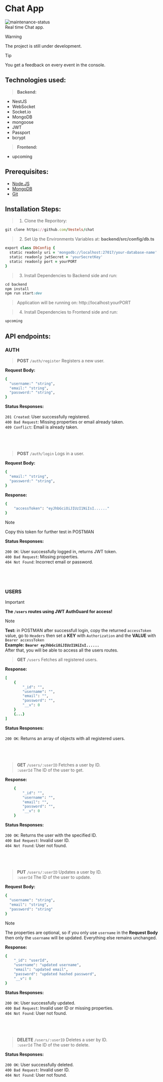 # Chat App
![maintenance-status](https://img.shields.io/badge/maintenance-actively--developed-brightgreen.svg)<br  />
Real time Chat app.

> [!WARNING]  
> The project is still under development.

> [!TIP]
> You get a feedback on every event in the console.

## Technologies used:

> **Backend:**
- NestJS
- WebSocket
- Socket.io
- MongoDB
- mongoose
- JWT
- Passport
- bcrypt

> **Frontend:**
- upcoming

## Prerequisites:
- [Node.JS](https://nodejs.org/en/download/package-manager)
- [MongoDB](https://www.mongodb.com/try/download/community)
- [Git](https://git-scm.com/downloads)

## Installation Steps:

> 1. Clone the Reporitory:
```ruby
git clone https://github.com/Vestels/chat
```

> 2. Set Up the Environments Variables at: **backend/src/config/db.ts**
```ruby
export class DbConfig {
  static readonly uri = 'mongodb://localhost:27017/your-database-name'
  static readonly jwtSecret = 'yourSecretKey'
  static readonly port = yourPORT
}
```

> 3. Install Dependencies to Backend side and run:
```ruby
cd backend
npm install
npm run start:dev
```
>Application will be running on: http://localhost:yourPORT
>

> 4. Install Dependencies to Frontend side and run:
```ruby
upcoming
```

## API endpoints:
### AUTH

> **POST** `/auth/register`  Registers a new user.<br  />

**Request Body:**
```ruby
{
  "username:" "string",
  "email:" "string",
  "password:" "string",
}
```
**Status Responses:** <br  />
<br  />`201 Created`: User successfully registered.<br  />
`400 Bad Request`: Missing properties or email already taken.<br  />
`409 Conflict`: Email is already taken.<br  />
#
<br  />

> **POST** `/auth/login`  Logs in a user.<br  />

**Request Body:**
```ruby
{
  "email:" "string",
  "password:" "string",
}
```
**Response:** <br  />
```ruby
{
    "accessToken": "eyJhbGciOiJIUzI1NiIsI......"
}
```
> [!NOTE]  
> Copy this token for further test in POSTMAN

**Status Responses:** <br  />
<br  />`200 OK`: User successfully logged in, returns JWT token.<br  />
`400 Bad Request`: Missing properties.<br  />
`404 Not Found`: Incorrect email or password.<br  />
#
<br  />

### USERS
> [!IMPORTANT]  
> **The `/users` routes using JWT AuthGuard for access!**

> [!NOTE]  
> **Test:** in POSTMAN after successfull login, copy the returned `accessToken` value, go to `Headers` then set a **KEY** with `Authorization` and the **VALUE** with `Bearer accessToken`<br  /> **Example:** **`Bearer eyJhbGciOiJIUzI1NiIsI......`**<br  /> After that, you will be able to access all the users routes.

> **GET** `/users`  Fetches all registered users.<br  />

**Response:**
```ruby
[
    {
        "_id": "",
        "username": "",
        "email": "",
        "password": "",
        "__v": 0
    }
    {...}
]
```
**Status Responses:** <br  />
<br  />`200 OK`: Returns an array of objects with all registered users.<br  />
#
<br  />

> **GET** `/users/:userID`  Fetches a user by ID.<br  />
`:userId` The ID of the user to get.<br  />

**Response:**
```ruby
    {
        "_id": "",
        "username": "",
        "email": "",
        "password": "",
        "__v": 0
    }
```
**Status Responses:** <br  />
<br  />`200 OK`: Returns the user with the specified ID.<br  />
`400 Bad Request`: Invalid user ID.<br  />
`404 Not Found`: User not found.<br  />
#
<br  />

> **PUT** `/users/:userID` Updates a user by ID.<br  />
`:userId` The ID of the user to update.<br  />

**Request Body:**
```ruby
{
  "username": "string",
  "email": "string",
  "password": "string"
}
```
> [!NOTE]  
> The properties are optional, so if you only use `username` in the **Request Body** then only the `username` will be updated. Everything else remains unchanged.

**Response:**
```ruby
{
    "_id": "userId",
    "username": "updated username",
    "email": "updated email",
    "password": "updated hashed password",
    "__v": 0
}
```

**Status Responses:**<br  />
<br  />`200 OK`: User successfully updated.<br  />
`400 Bad Request`: Invalid user ID or missing properties.<br  />
`404 Not Found`: User not found.<br  />
#
<br  />

> **DELETE** `/users/:userID` Deletes a user by ID.<br  />
`:userId` The ID of the user to delete.<br  />

**Status Responses:**<br  />
<br  />`200 OK`: User successfully deleted.<br  />
`400 Bad Request`: Invalid user ID.<br  />
`404 Not Found`: User not found.<br  />
#
<br  />